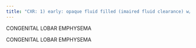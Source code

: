 ```yaml
---
title: "CXR: 1) early: opaque fluid filled (imaired fluid clearance) w/ enlarged hemithorax 2) later: more typical lucency w/ attenuated vessels 3) adjacent lobes compressed 4) LUL(40%) &gt; RML(30%) &gt; RUL (20%), rare in lower lobes CT: vessels running w/i (differs from PTX, cyst, CPAM) Cz: bronchial obstruction w/ ball valve mechanism of air trapping. Sx: MC males, Ass: CHD"
---
```

CONGENITAL LOBAR EMPHYSEMA

CONGENITAL 
LOBAR 
EMPHYSEMA

